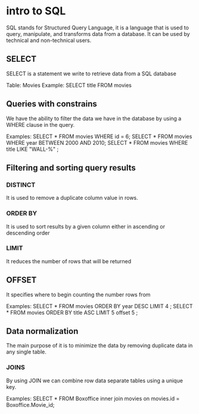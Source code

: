 # intro to SQL

SQL stands for Structured Query Language, it is a language that is used to query, manipulate, and transforms data from a database. It can be used by technical and non-technical users.

## SELECT 
SELECT is a statement we write to retrieve data from a SQL database

Table: Movies
Example: SELECT title FROM movies

## Queries with constrains

We have the ability to filter the data we have in the database by using a WHERE clause in the query.

Examples: 
SELECT * FROM movies WHERE id = 6;
SELECT * FROM movies WHERE year BETWEEN 2000 AND 2010;
SELECT * FROM movies WHERE title LIKE "WALL-%" ;

## Filtering and sorting query results

### DISTINCT
It is used to remove a duplicate column value in rows. 

### ORDER BY 
It is used to sort results by a given column either in ascending or descending order

### LIMIT 
It reduces the number of rows that will be returned 

## OFFSET
It specifies where to begin counting the number rows from

Examples:
SELECT * FROM movies ORDER BY year DESC  LIMIT 4 ;
SELECT * FROM movies ORDER BY title ASC  LIMIT 5 offset 5 ;


## Data normalization 
The main purpose of it is to minimize the data by removing duplicate data in any single table.

### JOINS
By using JOIN we can combine row data separate tables using a unique key.

Examples:
SELECT * FROM Boxoffice inner join movies on movies.id = Boxoffice.Movie_id;

